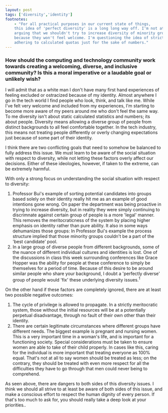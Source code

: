 ```yaml
---
layout: post
tags: ['diversity','identity']
footnotes:
    - "For all practical purposes in our current state of things,
    this idea of 'perfect diversity' is a long long way off. I'm not at all
    arguing that we shouldn't try to increase diversity of minority groups
    because they won't feel welcome. I'm questioning the idea of strictly
    adhering to calculated quotas just for the sake of numbers."
---
```


### How should the computing and technology community work towards creating a welcoming, diverse, and inclusive community? Is this a moral imperative or a laudable goal or unlikely wish? 

I will admit that as a white man I don't have many first hand experiences of
feeling excluded or ostracized because of my identity. Almost anywhere I go in
the tech world I find people who look, think, and talk like me. While I've felt
very welcome and included from my experiences, I'm starting to become more aware
of my peers around me who don't feel the same way. To me diversity isn't about
static calculated statistics and numbers; its about people. Diversity means
allowing a diverse group of people from distinct backgrounds to all feel
comfortable together. In the tech industry, this means not treating people
differently or overly changing expectations just because of some part of their identity.

I think there are two conflicting goals that need to somehow be balanced to
fully address this issue. We must learn to be aware of the social situation with
respect to diversity, while not letting these factors overly affect our
decisions. Either of these ideologies, however, if taken to the extreme, can be
extremely harmful.

With only a strong focus on understanding the social situation with respect to diversity:
1. Professor Bui's example of sorting potential candidates into groups based
   solely on their identity really hit me as an example of good intentions gone
   wrong. On paper the department was being proactive in trying to increase
   diversity, but in reality they were simply continuing to discrimnate against certain
   group of people is a more 'legal' manner. This removes the meritocraticness of the system
   by placing higher emphasis on identity rather than pure ability. It also in some ways dehumanizes
   those groups: In Professor Bui's example the process structure implied that
   those minority groups couldn't be a part of the 'best candidate' pool.
2. In a large group of diverse people from different backgrounds, some of the
   nuance of different individual cultures and identities is lost. One of the
   discussions in class this week surrounding conferences like Grace Hopper was the ability for
   people at these conference to simply be themselves for a period of time. Because of this desire to
   be around similar people who share your background,
   I doubt a 'perfectly diverse' group of people would 'fix' these underlying
   diversity issues.<sup>1</sup>

On the other hand if these factors are completely ignored, there are at least two possible
negative outcomes:
1. The cycle of privilege is allowed to propagate. In a strictly meritocratic
   system, those without the initial resources will be at a potentially perpetual
   disadvantage, through no fault of their own other than their identity.
2. There are certain legitimate circumstances where different groups have
   different needs. The biggest example is pregnant and nursing women. This is a very important
   time in a woman's life, and is important for a functioning society. Special
   considerations must be taken to ensure women are able to take of their child
   properly. In cases like this, caring for the individual is more important that
   treating everyone as 100% equal. That's not at all to say women should be
   treated as less; on the contrary, they should be treated with even more
   respect for all the difficulties they have to go through that men could never
   being to comprehend.


As seen above, there are dangers to both sides of this diversity issues. I think
we should all strive to at least be aware of both sides of this issue, and make
a conscious effort to respect the human dignity of every person. If that's too
much to ask for, you should really take a deep look at your priorities..
